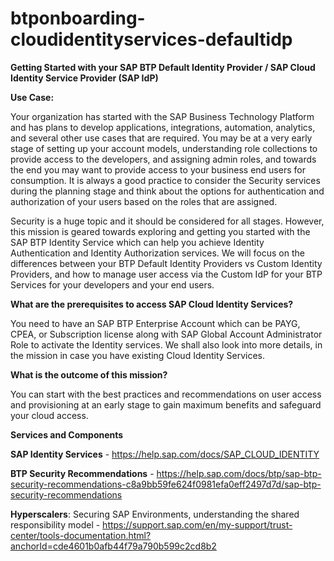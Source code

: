 # btponboarding-cloudidentityservices-defaultidp
**Getting Started with your SAP BTP Default Identity Provider / SAP Cloud Identity Service Provider (SAP IdP)**

**Use Case:** 

Your organization has started with the SAP Business Technology Platform and has plans to develop applications, integrations, automation, analytics, and several other use cases that are required. You may be at a very early stage of setting up your account models, understanding role collections to provide access to the developers, and assigning admin roles, and towards the end you may want to provide access to your business end users for consumption. It is always a good practice to consider the Security services during the planning stage and think about the options for authentication and authorization of your users based on the roles that are assigned.  

Security is a huge topic and it should be considered for all stages. However, this mission is geared towards exploring and getting you started with the SAP BTP Identity Service which can help you achieve Identity Authentication and Identity Authorization services. We will focus on the differences between your BTP Default Identity Providers vs Custom Identity Providers, and how to manage user access via the Custom IdP for your BTP Services for your developers and your end users.  

**What are the prerequisites to access SAP Cloud Identity Services?**

You need to have an SAP BTP Enterprise Account which can be PAYG, CPEA, or Subscription license along with SAP Global Account Administrator Role to activate the Identity services. We shall also look into more details, in the mission in case you have existing Cloud Identity Services.  

**What is the outcome of this mission?**

You can start with the best practices and recommendations on user access and provisioning at an early stage to gain maximum benefits and safeguard your cloud access.  
 

**Services and Components**

**SAP Identity Services** - https://help.sap.com/docs/SAP_CLOUD_IDENTITY 

**BTP Security Recommendations** - https://help.sap.com/docs/btp/sap-btp-security-recommendations-c8a9bb59fe624f0981efa0eff2497d7d/sap-btp-security-recommendations 

**Hyperscalers**: Securing SAP Environments, understanding the shared responsibility model - https://support.sap.com/en/my-support/trust-center/tools-documentation.html?anchorId=cde4601b0afb44f79a790b599c2cd8b2
